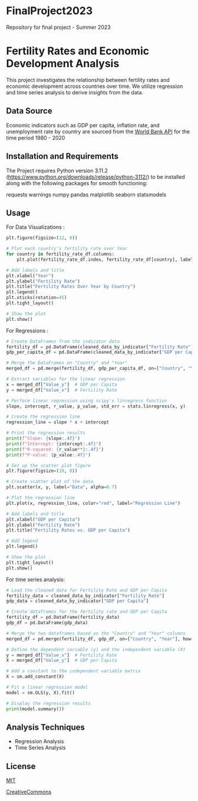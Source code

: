 # FinalProject2023
Repository for final project - Summer 2023

# Fertility Rates and Economic Development Analysis

This project investigates the relationship between fertility rates and economic development across countries over time. We utilize regression and time series analysis to derive insights from the data.

## Data Source

Economic indicators such as GDP per capita, inflation rate, and unemployment rate by country are sourced from the [World Bank API](https://api.worldbank.org/v2/countries/all/indicators/) for the time period 1980 - 2020

## Installation and Requirements
The Project requires Python version 3.11.2 (https://www.python.org/downloads/release/python-3112/)
to be installed along with the following packages for smooth functioning:

requests
warnings
numpy
pandas
matplotlib
seaborn
statsmodels

## Usage

For Data Visualizations :

```python
plt.figure(figsize=(12, 8))

# Plot each country's fertility rate over Year
for country in fertility_rate_df.columns:
    plt.plot(fertility_rate_df.index, fertility_rate_df[country], label=country)

# Add labels and title
plt.xlabel("Year")
plt.ylabel("Fertility Rate")
plt.title("Fertility Rates Over Year by Country")
plt.legend()
plt.xticks(rotation=45)
plt.tight_layout()

# Show the plot
plt.show()

```
For Regressions :

```python
# Create DataFrames from the indicator data
fertility_df = pd.DataFrame(cleaned_data_by_indicator["Fertility Rate"])
gdp_per_capita_df = pd.DataFrame(cleaned_data_by_indicator["GDP per Capita"])

# Merge the DataFrames on "Country" and "Year"
merged_df = pd.merge(fertility_df, gdp_per_capita_df, on=["Country", "Year"])

# Extract variables for the linear regression
x = merged_df["Value_y"]  # GDP per Capita
y = merged_df["Value_x"]  # Fertility Rate

# Perform linear regression using scipy's linregress function
slope, intercept, r_value, p_value, std_err = stats.linregress(x, y)

# Create the regression line
regression_line = slope * x + intercept

# Print the regression results
print(f"Slope: {slope:.4f}")
print(f"Intercept: {intercept:.4f}")
print(f"R-squared: {r_value**2:.4f}")
print(f"P-value: {p_value:.4f}")

# Set up the scatter plot figure
plt.figure(figsize=(10, 8))

# Create scatter plot of the data
plt.scatter(x, y, label="Data", alpha=0.7)

# Plot the regression line
plt.plot(x, regression_line, color="red", label="Regression Line")

# Add labels and title
plt.xlabel("GDP per Capita")
plt.ylabel("Fertility Rate")
plt.title("Fertility Rates vs. GDP per Capita")

# Add legend
plt.legend()

# Show the plot
plt.tight_layout()
plt.show()
```
For time series analysis:

```python
# Load the cleaned data for Fertility Rate and GDP per Capita
fertility_data = cleaned_data_by_indicator["Fertility Rate"]
gdp_data = cleaned_data_by_indicator["GDP per Capita"]

# Create dataframes for the fertility rate and GDP per Capita
fertility_df = pd.DataFrame(fertility_data)
gdp_df = pd.DataFrame(gdp_data)

# Merge the two dataframes based on the "Country" and "Year" columns
merged_df = pd.merge(fertility_df, gdp_df, on=["Country", "Year"], how="inner")

# Define the dependent variable (y) and the independent variable (X)
y = merged_df["Value_x"]  # Fertility Rate
X = merged_df["Value_y"]  # GDP per Capita

# Add a constant to the independent variable matrix
X = sm.add_constant(X)

# Fit a linear regression model
model = sm.OLS(y, X).fit()

# Display the regression results
print(model.summary())
```


## Analysis Techniques

- Regression Analysis
- Time Series Analysis

## License
[MIT](https://choosealicense.com/licenses/mit/)

[CreativeCommons](https://creativecommons.org/licenses/by/4.0/)

